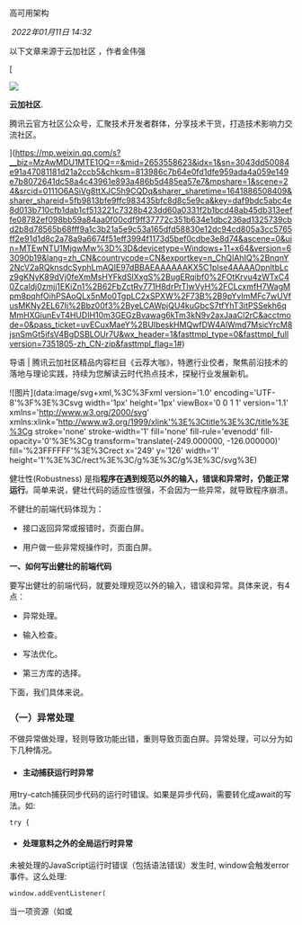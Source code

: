 # 

高可用架构

 _2022年01月11日 14:32_

以下文章来源于云加社区 ，作者金伟强

[

![](http://wx.qlogo.cn/mmhead/Q3auHgzwzM4VrfJGRic9cMlydQkzsTsDFptqtib3k4CxI3TOVia4Nmicpw/0)

**云加社区**.

腾讯云官方社区公众号，汇聚技术开发者群体，分享技术干货，打造技术影响力交流社区。

](https://mp.weixin.qq.com/s?__biz=MzAwMDU1MTE1OQ==&mid=2653558623&idx=1&sn=3043dd50084e91a47081181d21a2ccb5&chksm=813986c7b64e0fd1dfe959ada4a059e149e7b8072641dc58a4c43961e893a486b5d485ea57e7&mpshare=1&scene=24&srcid=0111O6ASiVg8ttXJC5h9CQDq&sharer_sharetime=1641886508409&sharer_shareid=5fb9813bfe9ffc983435bfc8d8c5e9ca&key=daf9bdc5abc4e8d013b710cfb1dab1cf513221c7328b423dd60a0331f2b1bcd48ab45db313eeffe08782ef098bb59a84aa0f00cdf9ff37772c351b634e1dbc236ad1325739cbd2b8d78565b68fff9a1c3b21a5e9c53a165dfd58830e12dc94cd805a3cc5765ff2e91d1d8c2a78a9a6674f51eff3994f1173d5bef0cdbe3e8d74&ascene=0&uin=MTEwNTU1MjgwMw%3D%3D&devicetype=Windows+11+x64&version=63090b19&lang=zh_CN&countrycode=CN&exportkey=n_ChQIAhIQ%2BnqnY2NcV2aRQknsdcSyphLmAQIE97dBBAEAAAAAAKX5C1pIse4AAAAOpnltbLcz9gKNyK89dVj0feXmMsHYFkdSlXxgS%2BugERqibf0%2FOtKrvu4zWTxC40Zcaldj0zmjj1EKiZn1%2B62FbZctRv771H8drPrTlwVyH%2FCLcxmfH7WagMpm8pqhfOihPSAoQLx5nMo0TgpLC2xSPXW%2F73B%2B9pYvImMFc7wUVfusMKNy2EL67Ij%2Bbz00f3%2ByeLCAWpjQU4kuGbcS7tfYhT3itPSSekh6qMmHXGiunEvT4HUDIH10m3GEGzBvawag6kTm3kN9v2axJaaCl2rC&acctmode=0&pass_ticket=uvECuxMaeY%2BUIbeskHMQwfDW4AlWmd7MsicYrcM8jsnSmGt5ifsV4BgDSBLOUr7U&wx_header=1&fasttmpl_type=0&fasttmpl_fullversion=7351805-zh_CN-zip&fasttmpl_flag=1#)

导语 | 腾讯云加社区精品内容栏目《云荐大咖》，特邀行业佼者，聚焦前沿技术的落地与理论实践，持续为您解读云时代热点技术，探秘行业发展新机。

  

![图片](data:image/svg+xml,%3C%3Fxml version='1.0' encoding='UTF-8'%3F%3E%3Csvg width='1px' height='1px' viewBox='0 0 1 1' version='1.1' xmlns='http://www.w3.org/2000/svg' xmlns:xlink='http://www.w3.org/1999/xlink'%3E%3Ctitle%3E%3C/title%3E%3Cg stroke='none' stroke-width='1' fill='none' fill-rule='evenodd' fill-opacity='0'%3E%3Cg transform='translate(-249.000000, -126.000000)' fill='%23FFFFFF'%3E%3Crect x='249' y='126' width='1' height='1'%3E%3C/rect%3E%3C/g%3E%3C/g%3E%3C/svg%3E)

  

健壮性(Robustness) 是指**程序在遇到规范以外的输入，错误和异常时，仍能正常运行**。简单来说，健壮代码的适应性很强，不会因为一些异常，就导致程序崩溃。

  

不健壮的前端代码体现为：

  

- 接口返回异常或报错时，页面白屏。
    

  

- 用户做一些非常规操作时，页面白屏。
    

  

**一、如何写出健壮的前端代码**

  

要写出健壮的前端代码，就要处理规范以外的输入，错误和异常。具体来说，有4点：

  

- 异常处理。
    

  

- 输入检查。
    

  

- 写法优化。
    

  

- 第三方库的选择。
    

  

下面，我们具体来说。

  

### **（一）异常处理**

  

不做异常做处理，轻则导致功能出错，重则导致页面白屏。异常处理，可以分为如下几种情况。

  

- #### **主动捕获运行时异常**
    

  

用try-catch捕获同步代码的运行时错误。如果是异步代码，需要转化成await的写法。如:

  

```
try {
```

  

- #### **处理意料之外的全局运行时异常**
    

  

未被处理的JavaScript运行时错误（包括语法错误）发生时, window会触发error事件。这么处理:

  

```
window.addEventListener(
```

  

当一项资源（如<img>或<script>）加载失败时，加载资源的元素会触发error事件。这么处理：

  

```
const img = new Image();
```

  

- #### **异步代码：Promise reject的处理**
    

  

Promise被reject时，可以在then的第二个参数或catch中处理。如：

  

```
p().then(onSuccess, onReject)
```

  

Promise reject没有被处理的话，window会触发unhandledrejection事件。可以统一来处理：

  

```
window.addEventListener(
```

  

- #### **用Axios时，接口报错的通用处理**
    

  

可以在Axios接口返回的拦截器中，加入接口报错的通用处理。例如:

  

```
axios.interceptors.response.use(function (response) {
```

  

- #### **Vue的异常处理**
    

  

```
app.config.errorHandler = (err, vm, info) => {
```

  

- #### **React的异常处理**
    

  

React的生命周期函数ComponentDidCatch可以捕获子组件的异常。因此，可以在根组件外包裹一个组件来处理错误。如:

  

```
class ErrorBoundary extends React.Component {
```

  

使用：

  

```
<ErrorBoundary>
```

  

### **（二）输入检查**

  

当输入不满足条件时，要尽早返回或主动报错。这里的输入包括：接口的返回结果，函数的参数，组件的属性等。

  

- #### **接口返回格式检查**
    

  

接口的返回会出现和前端预期不一致的情况。原因可能是：

  

- 接口的返回结果变更，但未通知前端。
    

  

- 一些特殊的请求参数，导致接口的返回和预期值不同。
    

  

因此，我们要对接口返回格式做检查。我们来看个例子:

  

```
const res = await fetchList()
```

  

如果接口返回的不是数组，程序就会报错。可以做类似这样的优化：

  

```
const res = await fetchList()
```

  

- #### **函数参数检查**
    

  

JavaScript是弱类型语言，函数的参数可以传任意值或不传参。因此，不对函数参数检查，会出现一些和预期不一致的情况。比如，期望实现两数求和的功能：

  

```
function sum (a, b) {
```

  

对函数参数做检查，可以这么优化：

  

```
function sum (a, b) {
```

  

推荐使用TypeScript。可以用它检查函数参数。上面的代码用TypeScript这么写：

  

```
function sum (a: number | string, b: number | string) {
```

  

- #### **组件属性检查**
    

  

对组件的属性检查和函数参数检查类似，就不做赘述了。

  

  

### **（三）写法优化**

  

很多写法优化能提升代码健壮性。这里介绍2点。

  

- switch都需要有default来做异常或默认情况的处理。
    

  

- 访问对象或数组前要做判断
    

  

如：a.b.c改成a&&a.b&&a.b.c。如果用了TypeScript，可以这么写：a?.b?.c。

  

  

### **（四）第三方库的选择**

  

使用第三库，可以减少造轮子，从而提升开发效率。但如果第三方包不健壮，用到第三方包的功能也就不健壮了。

  

健壮的第三方库是成熟，稳定的。最好不要选择以下情况的第三方库：

  

- 刚出来不久的。
    

  

- 还没出稳定版的。如果库遵循的是语意化版本规范，主版本号为0的都不是稳定版。
    

  

- 使用人数很少的。下载量少，star数低。
    

  

- 没有代码测试的。
    

  

  

**二、健壮性的测试方法**

  

可以用**猴子测试来测试代码的健壮性**。

  

**注**：猴子测试(Money Test)，也称搞怪测试。在软件测试中，测试者可以进行各种稀奇古怪的操作模式，用以测试软件的健壮性。

  

这里推荐一个适用于浏览器的猴子测试工具：**gremlins.js**。工具会对要测试的页面进行一通乱点。如下图所示：

  

![图片](data:image/svg+xml,%3C%3Fxml version='1.0' encoding='UTF-8'%3F%3E%3Csvg width='1px' height='1px' viewBox='0 0 1 1' version='1.1' xmlns='http://www.w3.org/2000/svg' xmlns:xlink='http://www.w3.org/1999/xlink'%3E%3Ctitle%3E%3C/title%3E%3Cg stroke='none' stroke-width='1' fill='none' fill-rule='evenodd' fill-opacity='0'%3E%3Cg transform='translate(-249.000000, -126.000000)' fill='%23FFFFFF'%3E%3Crect x='249' y='126' width='1' height='1'%3E%3C/rect%3E%3C/g%3E%3C/g%3E%3C/svg%3E)

  

  

**三、提升代码质量的下一步**

  

提升代码质量的下一步就是提升代码的可读性。我会在下一篇文章中介绍。

  

**参考阅读：**

  

- [架构设计之道](http://mp.weixin.qq.com/s?__biz=MzAwMDU1MTE1OQ==&mid=2653558611&idx=1&sn=c87ccf39bcf46b958853a506871467be&chksm=813986cbb64e0fddcd4c89194f98ab6de9c0afa65841767061c88543b0bc9b952efac1242239&scene=21#wechat_redirect)
    
- [版本不兼容Jar包冲突该如何是好？](http://mp.weixin.qq.com/s?__biz=MzAwMDU1MTE1OQ==&mid=2653558598&idx=1&sn=45a6309578cfeb4c9165d8828092e59d&chksm=813986deb64e0fc8a681dc6807dc983f556ba71751c85b5179142968c1ee4bbe349cbb8105f8&scene=21#wechat_redirect)
    
- [手把手带你从0搭建一个Golang ORM框架（全）！](http://mp.weixin.qq.com/s?__biz=MzAwMDU1MTE1OQ==&mid=2653558589&idx=1&sn=7baa3f0c2768c836d400db244a44e6e5&chksm=813986a5b64e0fb393d4cff6bbd7133345047e42f9390040d9c3938c3e639adde662b2aba7da&scene=21#wechat_redirect)
    
- [技术向｜利用 APISIX Ingress 实现 Istio 服务的安全暴露](http://mp.weixin.qq.com/s?__biz=MzAwMDU1MTE1OQ==&mid=2653558558&idx=1&sn=bc12603ead3eb1b40e782eb698531a24&chksm=81398686b64e0f9071b48cac9026f2b8221b42da5477a6d08510f0740673952fc2acc949f386&scene=21#wechat_redirect)
    
- [Kvrocks 在 RocksDB 上的优化实践](http://mp.weixin.qq.com/s?__biz=MzAwMDU1MTE1OQ==&mid=2653558543&idx=1&sn=6ccbabcbb8d1970353233ff2c7fa5532&chksm=81398697b64e0f818e544af7042fcc20a12859e38cf667ba2fbda42fe42f22e097ecc0ce5f6a&scene=21#wechat_redirect)
    

  

技术原创及架构实践文章，欢迎通过公众号菜单「联系我们」进行投稿。  

  

**高可用架构**

**改变互联网的构建方式**

  

![](http://mmbiz.qpic.cn/mmbiz_png/8XkvNnTiapONl06YmHad4csRU93kcbJ76JIWzEAmOSVooibFHHkzfWzzkc7dpU4H06Wp9F6Z687vIghdawxvl47A/300?wx_fmt=png&wxfrom=19)

**高可用架构**

高可用架构公众号。

439篇原创内容

公众号

阅读 3916

​

喜欢此内容的人还喜欢

浅谈Elasticsearch的入门与实践

我关注的号

高可用架构

不喜欢

不看的原因

确定

- 内容低质
- 不看此公众号内容

![](https://mmbiz.qpic.cn/sz_mmbiz_jpg/8XkvNnTiapOM2l757SIGpskOic6YibPgicPhTPt98Looz7c4pgT1ibu0MEdYW8MEVJNs4dfTwvCumQkG6HM2eGVfmpA/0?wx_fmt=jpeg)

Kubernetes在虚拟机和裸机上的性能比较

我关注的号

云原生技术爱好者社区

不喜欢

不看的原因

确定

- 内容低质
- 不看此公众号内容

![](https://mmbiz.qpic.cn/mmbiz_jpg/hvZjCFh6diaR7XddYjhc99micOoh87TicTJoFdoI5zUKnvYcZyfndoHZX7FBrSDJRmI0arxL2lUEnn44hexMqrkAA/0?wx_fmt=jpeg&tp=wxpic)

MIPI-DSI 显示流程之D-PHY

我关注的号

人人极客社区

不喜欢

不看的原因

确定

- 内容低质
- 不看此公众号内容

![](https://mmbiz.qpic.cn/sz_mmbiz_jpg/9sNwsXcN68qDnEeeCVJdwFd5K2238qbUEmFMY9nA4FvpEm6DUnsrApoeN0gsXI35pYjO21A3CGdT3vC4icWnnvw/0?wx_fmt=jpeg)

写留言

[](javacript:;)

![](http://mmbiz.qpic.cn/mmbiz_png/8XkvNnTiapONl06YmHad4csRU93kcbJ76JIWzEAmOSVooibFHHkzfWzzkc7dpU4H06Wp9F6Z687vIghdawxvl47A/300?wx_fmt=png&wxfrom=18)

高可用架构

8分享5

写留言

写留言

**留言**

暂无留言
